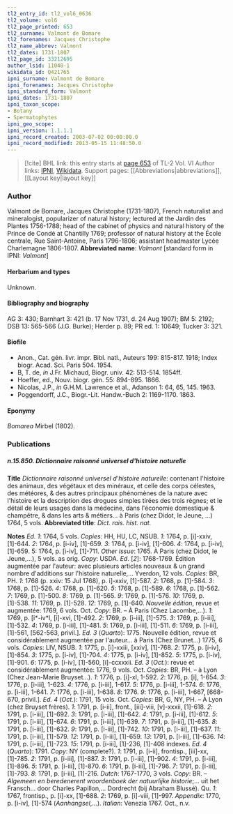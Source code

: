 ```yaml
---
tl2_entry_id: tl2_vol6_0636
tl2_volume: vol6
tl2_page_printed: 653
tl2_surname: Valmont de Bomare
tl2_forenames: Jacques Christophe
tl2_name_abbrev: Valmont
tl2_dates: 1731-1807
tl2_page_id: 33212695
author_lsid: 11040-1
wikidata_id: Q421765
ipni_surname: Valmont de Bomare
ipni_forenames: Jacques Christophe
ipni_standard_form: Valmont
ipni_dates: 1731-1807
ipni_taxon_scope: 
- Botany
- Spermatophytes
ipni_geo_scope: 
ipni_version: 1.1.1.1
ipni_record_created: 2003-07-02 00:00:00.0
ipni_record_modified: 2013-05-15 11:48:50.0
---
```


> [!cite] BHL link: this entry starts at [page 653](https://www.biodiversitylibrary.org/page/33212695) of TL-2 Vol. VI
> Author links: [IPNI](https://www.ipni.org/a/11040-1), [Wikidata](https://www.wikidata.org/wiki/Q421765). Support pages: [[Abbreviations|abbreviations]], [[Layout key|layout key]]

### Author

Valmont de Bomare, Jacques Christophe (1731-1807), French naturalist and mineralogist, popularizer of natural history; lectured at the Jardin des Plantes 1756-1788; head of the cabinet of physics and natural history of the Prince de Condé at Chantilly 1769; professor of natural history at the École centrale, Rue Saint-Antoine, Paris 1796-1806; assistant headmaster Lycée Charlemagne 1806-1807. 
**Abbreviated name**: *Valmont* \[standard form in IPNI: *Valmont*\]

#### Herbarium and types

Unknown.

#### Bibliography and biography

AG 3: 430; Barnhart 3: 421 (b. 17 Nov 1731, d. 24 Aug 1907); BM 5: 2192; DSB 13: 565-566 (J.G. Burke); Herder p. 89; PR ed. 1: 10649; Tucker 3: 321.

#### Biofile

- Anon., Cat. gén. livr. impr. Bibl. natl., Auteurs 199: 815-817. 1918; Index biogr. Acad. Sci. Paris 504. 1954.
- B, T. de, *in* J.Fr. Michaud, Biogr. univ. 42: 513-514. 1854ff.
- Hoeffer, ed., Nouv. biogr. gén. 55: 894-895. 1866.
- Nicolas, J.P., *in* G.H.M. Lawrence et al., Adanson 1: 64, 65, 145. 1963.
- Poggendorff, J.C., Biogr.-Lit. Handw.-Buch 2: 1169-1170. 1863.

#### Eponymy

*Bomarea* Mirbel (1802).

### Publications

##### n.15.850. Dictionnaire raisonné universel d'histoire naturelle

**Title**
*Dictionnaire raisonné universel d'histoire naturelle*: contenant l'histoire des animaux, des végétaux et des minéraux, et celle des corps célestes, des météores, & des autres principaux phénomènes de la nature avec l'histoire et la description des drogues simples tirées des trois règnes; et le détail de leurs usages dans la médecine, dans l'économie domestique & champêtre, & dans les arts & métiers... à Paris (chez Didot, le Jeune, ...) 1764, 5 vols.
**Abbreviated title**: *Dict. rais. hist. nat.*

**Notes**
*Ed. 1*: 1764, 5 vols. *Copies*: HH, HU, LC, NSUB.
*1*: 1764, p. \[i\]-xxiv, \[1\]-644.
*2*: 1764, p. \[i-iv\], \[1\]-659.
*3*: 1764, p. \[i-iv\], \[1\]-606.
*4*: 1764, p. \[i-iv\], \[1\]-659.
5: 1764, p. \[i-iv\], \[1\]-711.
*Other issue*: 1765. À Paris (chez Didot, le Jeune,...), 5 vols. as orig. *Copy*: USDA.
*Ed*. \[*2*\]: 1768-1769. Édition augmentée par l'auteur: avec plusieurs articles nouveaux & un grand nombre d'additions sur l'histoire naturelle,... Yverdon, 12 vols. *Copies*: BR, PH.
*1*: 1768 (p. xxiv: 15 Jul 1768), p. i\]-xxiv, \[1\]-587.
*2*: 1768, p. \[1\]-584.
*3*: 1768, p. \[1\]-526.
*4*: 1768, p. \[1\]-620.
*5*: 1768, p. \[1\]-589.
*6*: 1768, p. \[1\]-562.
*7*: 1769, p. \[1\]-500.
*8*: 1769, p. \[1\]-565.
*9*: 1769, p. \[1\]-576.
*10*: 1769, p. \[1\]-538.
*11*: 1769, p. \[1\]-528.
*12*: 1769, p. \[1\]-640.
*Nouvelle édition*, revue et augmentée: 1769, 6 vols. Oct. *Copy*: BR. – À Paris (Chez Lacombe,...).
*1*: 1769, p. \[i\*-iv\*l, \[i\]-xvi, \[1\]-492.
*2*: 1769, p. \[i-iii\], \[1\]-575.
*3*: 1769, p. \[i-iii\], \[1\]-532.
*4*: 1769, p. \[i-iii\], \[1\]-481.
*5*: 1769, p. \[i-iii\], \[1\]-511.
*6*: 1769, p. \[i-iii\], \[1\]-561, \[562-563, privil.\].
*Ed. 3* (*Quarto*): 1775. Nouvelle édition, revue et considérablement augmentée par l'auteur... à Paris (Chez Brunet...) 1775, 6 vols. *Copies*: LIV, NSUB.
*1*: 1775, p. \[i\]-xxiii, \[xxiv\], \[1\]-768.
*2*: 1775, p. \[i-iv\], \[1\]-854.
*3*: 1775, p. \[i-iv\], \[1\]-704.
*4*: 1775, p. \[i-iv\], \[1\]-852.
*5*: 1775, p. \[i-iv\], \[1\]-901.
*6*: 1775, p. \[i-iv\], \[1\]-560, \[i\]-ccxxxii.
*Ed. 3* (*Oct.*): revue et considérablement augmentée: 1776, 9 vols. Oct. *Copies*: BR, PH. – à Lyon (Chez Jean-Marie Bruyset...).
*1*: 1776, p. \[i\]-xl, 1-592.
*2*: 1776, p. \[i\], 1-654.
*3*: 1776, p. \[i-iii\], 1-623.
*4*: 1776, p. \[i-iii\], 1-617.
*5*: 1776, p. \[i-iii\], 1-574.
*6*: 1776, p. \[i-iii\], 1-641.
*7*: 1776, p. \[i-iii\], 1-638.
*8*: 1776.
*9*: 1776, p. \[i-iii\], 1-667, \[668-670, privil.\].
*Ed. 4* (*Oct.*): 1791, 15 vols. Oct. *Copies*: BR, G, NY, PH. – À Lyon (chez Bruyset frères).
*1*: 1791, p. \[i-ii\], front., \[iii\]-viii, \[v\]-xxxii, \[1\]-618.
*2*: 1791, p. \[i-iii\], \[1\]-692.
*3*: 1791, p. \[i-iii\], \[1\]-642.
*4*: 1791, p. \[i-iii\], \[1\]-612.
*5*: 1791, p. \[i-iii\], \[1\]-674.
*6*: 1791, p. \[i-iii\], \[1\]-639.
*7*: 1791, p. \[i-iii\], \[1\]-635.
*8*: 1791, p. \[i-iii\], \[1\]-632.
*9*: 1791, p. \[i-iii\], \[1\]-742.
*10*: 1791, p. \[i-iii\], \[1\]-637.
*11*: 1791, p. \[i-iii\], \[1\]-579.
*12*: 1791, p. \[i-iii\], \[1\]-659.
*13*: 1791, p. \[i-iii\], \[1\]-636.
*14*: 1791, p. \[i-iii\], \[1\]-723.
*15*: 1791, p. \[i-iii\], \[1\]-236, \[1\]-408 indexes.
*Ed. 4* (*Quarto*): 1791. *Copy*: NY (complete?).
*1*: 1791, p. \[i-ii\], frontisp., \[iii\]-xx, \[1\]-785.
*2*: 1791, p. \[i-iii\], \[1\]-887.
*3*: 1791, p. \[i-iii\], \[1\]-902.
*4*: 1791, p. \[i-iii\], \[1\]-896.
*5*: 1791, p. \[i-iii\], \[1\]-870.
*6*: 1791, p. \[i-iii\], \[1\]-796.
*7*: 1791, p. \[i-iii\], \[1\]-793.
*8*: 1791, p. \[i-iii\], \[1\]-216.
*Dutch*: 1767-1770, 3 vols. *Copy*: BR. – *Algemeen en beredenerent woordenboek der natuurlijke historie*;... uit het Fransch... door Charles Papillon,... Dordrecht (bij Abraham Blussé). Qu.
*1*: 1767, frontisp., p. \[i\]-xx, \[1\]-688.
*2*: 1769, p. \[i\]-viii, \[1\]-997.
*Appendix*: 1770, p. \[i-iv\], \[1\]-574 (*Aanhangsel*,...).
*Italian*: Venezia 1767. Oct., n.v.

